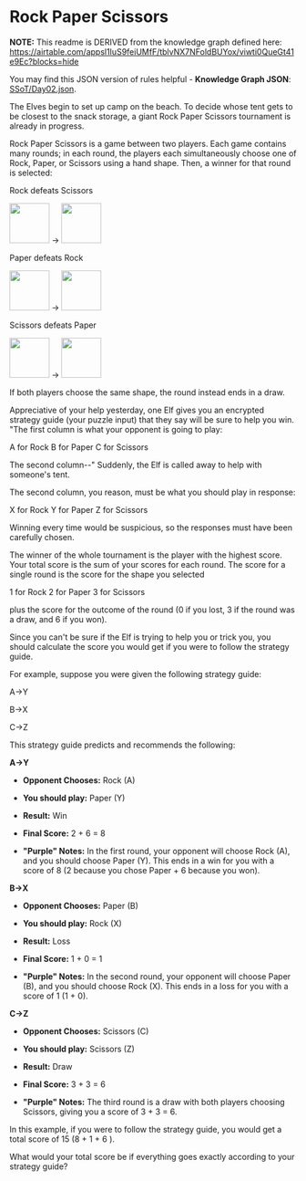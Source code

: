 
# Rock Paper Scissors

**NOTE:** This readme is DERIVED from the knowledge graph defined here:
        https://airtable.com/appsl1IuS9feiUMfF/tblvNX7NFoldBUYox/viwti0QueGt41e9Ec?blocks=hide

You may find this JSON version of rules helpful - 
**Knowledge Graph JSON**: [SSoT/Day02.json](SSoT/Day02.json).

The Elves begin to set up camp on the beach. To decide whose tent gets to be closest to the snack storage, a giant Rock Paper Scissors tournament is already in progress.

Rock Paper Scissors is a game between two players. Each game contains many rounds; in each round, the players each simultaneously choose one of Rock, Paper, or Scissors using a hand shape. Then, a winner for that round is selected: 

Rock defeats Scissors

<img src="https://v5.airtableusercontent.com/v1/11/11/1670011200000/vDNIbVnCenipc2UTQksDiw/SXm6r3CZ94_kfwlf-jAY_r8QfDGTqDJPjQZvxJuBTMP0SP8yp622CiwSL-f8cIZSTq5sIOHdcBjQVNaI3vg0kBUdYDLo-WUUS3ZieuqjTiHNcPaeRJIwlMp8nqzW0Z9oEApjWNCPG1B7r1tPJ0kKDOXzt31yYR2NMJSteMqAypg/AyUW9K2Y4fpzKsX8v706i81N_ZLxnX9jSgO-Ti-ZA-U" style="width: 5em;" /> -> <img src="https://v5.airtableusercontent.com/v1/11/11/1670011200000/a4jQfHX4Bt7R3Ct0DsdSiQ/50uSd_MSwsY5EoDUgpz-pLMMlDL3dNI7mwkYwJJ_LjUrnhkef19fbQW5kE7ERIaD7hpaZaJjp6QzkK6JbsrejvY0kVkvPl2ORL7ZWIvFUitQjFDBPDYMgc8Niui9kteoWE8ghnWSNah0ByL3A8509yreCEdImDVqyU8wz6_0lzQ/EleuLtghM8A57UA6U4SCXK66votMJOeNwNOrel72C-I" style="width: 5em;" />

Paper defeats Rock

<img src="https://v5.airtableusercontent.com/v1/11/11/1670011200000/u7UPng61e-J5zuJftLTPoQ/lfv21wpko9JLcsKI-hYLe9G41zBv7d-rNOUQ8GMKYKy3H5WkZlbMpbmHOecSgHEhdQsONBSe5nkI-dBiJG4W747LDh9eHdjE94id3kULNNvJ3Gvfkpw3n179-lLH1GiwpWC90Gh9yAy8gt-Xty8pydulnmDshouQL16glxyVOPY/kawao4qOAG3d-Vut4K62JOcaRIggEPNqV738Go7Wftg" style="width: 5em;" /> -> <img src="https://v5.airtableusercontent.com/v1/11/11/1670011200000/vDNIbVnCenipc2UTQksDiw/SXm6r3CZ94_kfwlf-jAY_r8QfDGTqDJPjQZvxJuBTMP0SP8yp622CiwSL-f8cIZSTq5sIOHdcBjQVNaI3vg0kBUdYDLo-WUUS3ZieuqjTiHNcPaeRJIwlMp8nqzW0Z9oEApjWNCPG1B7r1tPJ0kKDOXzt31yYR2NMJSteMqAypg/AyUW9K2Y4fpzKsX8v706i81N_ZLxnX9jSgO-Ti-ZA-U" style="width: 5em;" />

Scissors defeats Paper

<img src="https://v5.airtableusercontent.com/v1/11/11/1670011200000/a4jQfHX4Bt7R3Ct0DsdSiQ/50uSd_MSwsY5EoDUgpz-pLMMlDL3dNI7mwkYwJJ_LjUrnhkef19fbQW5kE7ERIaD7hpaZaJjp6QzkK6JbsrejvY0kVkvPl2ORL7ZWIvFUitQjFDBPDYMgc8Niui9kteoWE8ghnWSNah0ByL3A8509yreCEdImDVqyU8wz6_0lzQ/EleuLtghM8A57UA6U4SCXK66votMJOeNwNOrel72C-I" style="width: 5em;" /> -> <img src="https://v5.airtableusercontent.com/v1/11/11/1670011200000/u7UPng61e-J5zuJftLTPoQ/lfv21wpko9JLcsKI-hYLe9G41zBv7d-rNOUQ8GMKYKy3H5WkZlbMpbmHOecSgHEhdQsONBSe5nkI-dBiJG4W747LDh9eHdjE94id3kULNNvJ3Gvfkpw3n179-lLH1GiwpWC90Gh9yAy8gt-Xty8pydulnmDshouQL16glxyVOPY/kawao4qOAG3d-Vut4K62JOcaRIggEPNqV738Go7Wftg" style="width: 5em;" />



If both players choose the same shape, the round instead ends in a draw.

Appreciative of your help yesterday, one Elf gives you an encrypted strategy guide (your puzzle input) that they say will be sure to help you win. "The first column is what your opponent is going to play: 

A for Rock
B for Paper
C for Scissors


The second column--" Suddenly, the Elf is called away to help with someone's tent.

The second column, you reason, must be what you should play in response: 

X for Rock
Y for Paper
Z for Scissors


Winning every time would be suspicious, so the responses must have been carefully chosen.

The winner of the whole tournament is the player with the highest score. Your total score is the sum of your scores for each round. The score for a single round is the score for the shape you selected 

1 for Rock
2 for Paper
3 for Scissors


plus the score for the outcome of the round (0 if you lost, 3 if the round was a draw, and 6 if you won).

Since you can't be sure if the Elf is trying to help you or trick you, you should calculate the score you would get if you were to follow the strategy guide.

For example, suppose you were given the following strategy guide:


A->Y

B->X

C->Z


This strategy guide predicts and recommends the following:

                        

    
**A->Y**

 - **Opponent Chooses:** Rock   (A)
 - **You should play:** Paper (Y)
 - **Result:** Win
 - **Final Score:** 2 + 6 = 8

 - **"Purple" Notes:** In the first round, your opponent will choose Rock (A), and you should choose Paper (Y). This ends in a win for you with a score of 8 (2 because you chose Paper + 6 because you won).

**B->X**

 - **Opponent Chooses:** Paper   (B)
 - **You should play:** Rock (X)
 - **Result:** Loss
 - **Final Score:** 1 + 0 = 1

 - **"Purple" Notes:** In the second round, your opponent will choose Paper (B), and you should choose Rock (X). This ends in a loss for you with a score of 1 (1 + 0).

**C->Z**

 - **Opponent Chooses:** Scissors   (C)
 - **You should play:** Scissors (Z)
 - **Result:** Draw
 - **Final Score:** 3 + 3 = 6

 - **"Purple" Notes:** The third round is a draw with both players choosing Scissors, giving you a score of 3 + 3 = 6.



In this example, if you were to follow the strategy guide, you would get a total score of 15 (8  + 1  + 6 ).



What would your total score be if everything goes exactly according to your strategy guide?


